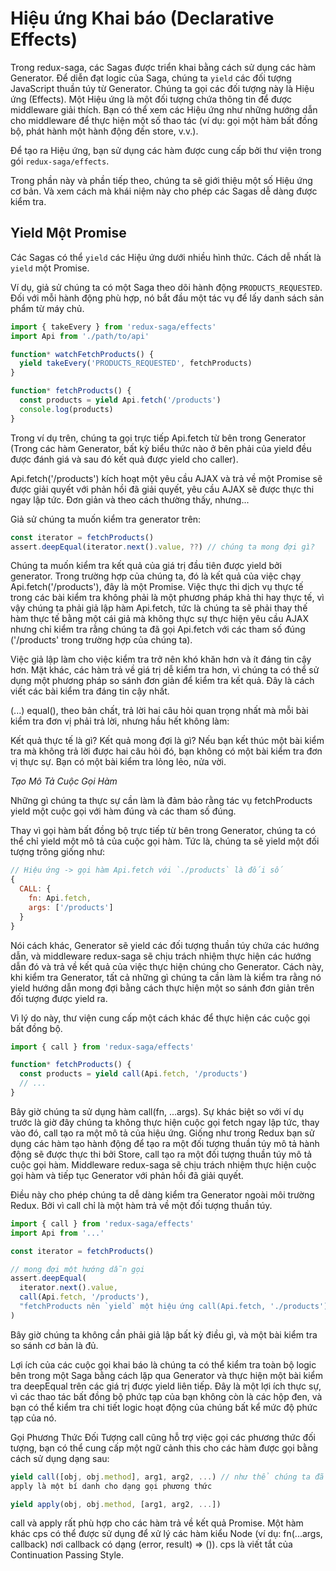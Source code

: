 # Hiệu ứng Khai báo (Declarative Effects)

Trong redux-saga, các Sagas được triển khai bằng cách sử dụng các hàm Generator. Để diễn đạt logic của Saga, chúng ta `yield` các đối tượng JavaScript thuần túy từ Generator. Chúng ta gọi các đối tượng này là Hiệu ứng (Effects). Một Hiệu ứng là một đối tượng chứa thông tin để được middleware giải thích. Bạn có thể xem các Hiệu ứng như những hướng dẫn cho middleware để thực hiện một số thao tác (ví dụ: gọi một hàm bất đồng bộ, phát hành một hành động đến store, v.v.).

Để tạo ra Hiệu ứng, bạn sử dụng các hàm được cung cấp bởi thư viện trong gói `redux-saga/effects`.

Trong phần này và phần tiếp theo, chúng ta sẽ giới thiệu một số Hiệu ứng cơ bản. Và xem cách mà khái niệm này cho phép các Sagas dễ dàng được kiểm tra.

## Yield Một Promise

Các Sagas có thể `yield` các Hiệu ứng dưới nhiều hình thức. Cách dễ nhất là `yield` một Promise.

Ví dụ, giả sử chúng ta có một Saga theo dõi hành động `PRODUCTS_REQUESTED`. Đối với mỗi hành động phù hợp, nó bắt đầu một tác vụ để lấy danh sách sản phẩm từ máy chủ.

```js
import { takeEvery } from 'redux-saga/effects'
import Api from './path/to/api'

function* watchFetchProducts() {
  yield takeEvery('PRODUCTS_REQUESTED', fetchProducts)
}

function* fetchProducts() {
  const products = yield Api.fetch('/products')
  console.log(products)
}
```

Trong ví dụ trên, chúng ta gọi trực tiếp Api.fetch từ bên trong Generator (Trong các hàm Generator, bất kỳ biểu thức nào ở bên phải của yield đều được đánh giá và sau đó kết quả được yield cho caller).

Api.fetch('/products') kích hoạt một yêu cầu AJAX và trả về một Promise sẽ được giải quyết với phản hồi đã giải quyết, yêu cầu AJAX sẽ được thực thi ngay lập tức. Đơn giản và theo cách thường thấy, nhưng...

Giả sử chúng ta muốn kiểm tra generator trên:

```javascript
const iterator = fetchProducts()
assert.deepEqual(iterator.next().value, ??) // chúng ta mong đợi gì?
```
Chúng ta muốn kiểm tra kết quả của giá trị đầu tiên được yield bởi generator. Trong trường hợp của chúng ta, đó là kết quả của việc chạy Api.fetch('/products'), đây là một Promise. Việc thực thi dịch vụ thực tế trong các bài kiểm tra không phải là một phương pháp khả thi hay thực tế, vì vậy chúng ta phải giả lập hàm Api.fetch, tức là chúng ta sẽ phải thay thế hàm thực tế bằng một cái giả mà không thực sự thực hiện yêu cầu AJAX nhưng chỉ kiểm tra rằng chúng ta đã gọi Api.fetch với các tham số đúng ('/products' trong trường hợp của chúng ta).

Việc giả lập làm cho việc kiểm tra trở nên khó khăn hơn và ít đáng tin cậy hơn. Mặt khác, các hàm trả về giá trị dễ kiểm tra hơn, vì chúng ta có thể sử dụng một phương pháp so sánh đơn giản để kiểm tra kết quả. Đây là cách viết các bài kiểm tra đáng tin cậy nhất.


(...) equal(), theo bản chất, trả lời hai câu hỏi quan trọng nhất mà mỗi bài kiểm tra đơn vị phải trả lời, nhưng hầu hết không làm:

Kết quả thực tế là gì?
Kết quả mong đợi là gì?
Nếu bạn kết thúc một bài kiểm tra mà không trả lời được hai câu hỏi đó, bạn không có một bài kiểm tra đơn vị thực sự. Bạn có một bài kiểm tra lỏng lẻo, nửa vời.

_Tạo Mô Tả Cuộc Gọi Hàm_

Những gì chúng ta thực sự cần làm là đảm bảo rằng tác vụ fetchProducts yield một cuộc gọi với hàm đúng và các tham số đúng.

Thay vì gọi hàm bất đồng bộ trực tiếp từ bên trong Generator, chúng ta có thể chỉ yield một mô tả của cuộc gọi hàm. Tức là, chúng ta sẽ yield một đối tượng trông giống như:

```javascript
// Hiệu ứng -> gọi hàm Api.fetch với `./products` là đối số
{
  CALL: {
    fn: Api.fetch,
    args: ['/products']
  }
}
```
Nói cách khác, Generator sẽ yield các đối tượng thuần túy chứa các hướng dẫn, và middleware redux-saga sẽ chịu trách nhiệm thực hiện các hướng dẫn đó và trả về kết quả của việc thực hiện chúng cho Generator. Cách này, khi kiểm tra Generator, tất cả những gì chúng ta cần làm là kiểm tra rằng nó yield hướng dẫn mong đợi bằng cách thực hiện một so sánh đơn giản trên đối tượng được yield ra.

Vì lý do này, thư viện cung cấp một cách khác để thực hiện các cuộc gọi bất đồng bộ.

```javascript
import { call } from 'redux-saga/effects'

function* fetchProducts() {
  const products = yield call(Api.fetch, '/products')
  // ...
}
```
Bây giờ chúng ta sử dụng hàm call(fn, ...args). Sự khác biệt so với ví dụ trước là giờ đây chúng ta không thực hiện cuộc gọi fetch ngay lập tức, thay vào đó, call tạo ra một mô tả của hiệu ứng. Giống như trong Redux bạn sử dụng các hàm tạo hành động để tạo ra một đối tượng thuần túy mô tả hành động sẽ được thực thi bởi Store, call tạo ra một đối tượng thuần túy mô tả cuộc gọi hàm. Middleware redux-saga sẽ chịu trách nhiệm thực hiện cuộc gọi hàm và tiếp tục Generator với phản hồi đã giải quyết.

Điều này cho phép chúng ta dễ dàng kiểm tra Generator ngoài môi trường Redux. Bởi vì call chỉ là một hàm trả về một đối tượng thuần túy.

```javascript
import { call } from 'redux-saga/effects'
import Api from '...'

const iterator = fetchProducts()

// mong đợi một hướng dẫn gọi
assert.deepEqual(
  iterator.next().value,
  call(Api.fetch, '/products'),
  "fetchProducts nên `yield` một hiệu ứng call(Api.fetch, './products')"
)
```
Bây giờ chúng ta không cần phải giả lập bất kỳ điều gì, và một bài kiểm tra so sánh cơ bản là đủ.

Lợi ích của các cuộc gọi khai báo là chúng ta có thể kiểm tra toàn bộ logic bên trong một Saga bằng cách lặp qua Generator và thực hiện một bài kiểm tra deepEqual trên các giá trị được yield liên tiếp. Đây là một lợi ích thực sự, vì các thao tác bất đồng bộ phức tạp của bạn không còn là các hộp đen, và bạn có thể kiểm tra chi tiết logic hoạt động của chúng bất kể mức độ phức tạp của nó.

Gọi Phương Thức Đối Tượng
call cũng hỗ trợ việc gọi các phương thức đối tượng, bạn có thể cung cấp một ngữ cảnh this cho các hàm được gọi bằng cách sử dụng dạng sau:

```javascript
yield call([obj, obj.method], arg1, arg2, ...) // như thể chúng ta đã gọi obj.method(arg1, arg2 ...)
apply là một bí danh cho dạng gọi phương thức
```

```javascript
yield apply(obj, obj.method, [arg1, arg2, ...])
```
call và apply rất phù hợp cho các hàm trả về kết quả Promise. Một hàm khác cps có thể được sử dụng để xử lý các hàm kiểu Node (ví dụ: fn(...args, callback) nơi callback có dạng (error, result) => ()). cps là viết tắt của Continuation Passing Style.